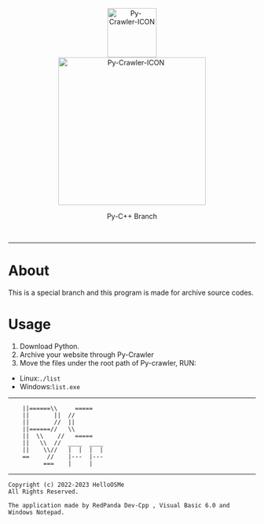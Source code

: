 <div class="center" align="center">
  <a href="#">
    <img alt="Py-Crawler-ICON" src="https://helloosdisk.wikidot.com/local--files/file:github/Pyc" width="100px">
  </a><br/>
  <img alt="Py-Crawler-ICON" src="https://helloosdisk.wikidot.com/local--files/file:github/pyctext.png" width="300px">
  <p>Py-C++ Branch</p>
  <img alt="" src="https://img.shields.io/github/license/HelloOSMe/Py-crawler">&nbsp;&nbsp;<img alt="" src="https://img.shields.io/github/v/release/HelloOSMe/Py-Crawler?include_prereleases">&nbsp;&nbsp;<img alt="" src="https://img.shields.io/github/stars/HelloOSMe/Py-crawler">
</div>

----------

# About
This is a special branch and this program is made for archive source codes.

# Usage
1. Download Python.
2. Archive your website through Py-Crawler
3. Move the files under the root path of Py-crawler, RUN:
 * Linux:`./list`
 * Windows:`list.exe`

----------
```
    ||======\\     =====
    ||       ||  //
    ||       //  ||
    ||======//   \\
    ||  \\    //   =====
    ||   \\  //  ____  ____
    ||    \\//   |  |  |  |
    ==     //    |---  |---
          ===    |     |
```
----------

```
Copyright (c) 2022-2023 HelloOSMe
All Rights Reserved.

The application made by RedPanda Dev-Cpp , Visual Basic 6.0 and Windows Notepad.
```
